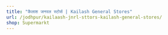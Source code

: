 ```yaml
---
title: "कैलाश जनरल स्टोर्स | Kailash General Stores"
url: /jodhpur/kailaash-jnrl-sttors-kailash-general-stores/
shop: Supermarkt
---
```

